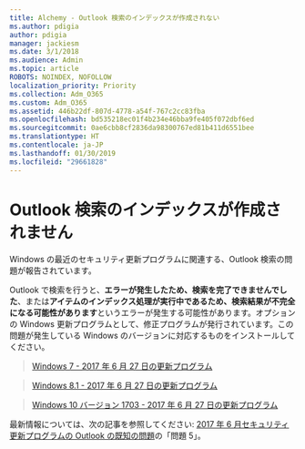 ```yaml
---
title: Alchemy - Outlook 検索のインデックスが作成されない
ms.author: pdigia
author: pdigia
manager: jackiesm
ms.date: 3/1/2018
ms.audience: Admin
ms.topic: article
ROBOTS: NOINDEX, NOFOLLOW
localization_priority: Priority
ms.collection: Adm_O365
ms.custom: Adm_O365
ms.assetid: 446b22df-807d-4778-a54f-767c2cc83fba
ms.openlocfilehash: bd535218ec01f4b234e46bba9fe405f072dbf6ed
ms.sourcegitcommit: 0ae6cbb8cf2836da98300767ed81b411d6551bee
ms.translationtype: HT
ms.contentlocale: ja-JP
ms.lasthandoff: 01/30/2019
ms.locfileid: "29661828"
---
```

# <a name="outlook-search-not-indexing"></a>Outlook 検索のインデックスが作成されません

Windows の最近のセキュリティ更新プログラムに関連する、Outlook 検索の問題が報告されています。
  
Outlook で検索を行うと、**エラーが発生したため、検索を完了できませんでした**、または**アイテムのインデックス処理が実行中であるため、検索結果が不完全になる可能性があります**というエラーが発生する可能性があります。オプションの Windows 更新プログラムとして、修正プログラムが発行されています。この問題が発生している Windows のバージョンに対応するものをインストールしてください。 
  
> [Windows 7 - 2017 年 6 月 27 日の更新プログラム](https://support.office.com/article/https://support.microsoft.com/kb/4022168.aspx)
    
> [Windows 8.1 - 2017 年 6 月 27 日の更新プログラム](https://support.office.com/article/https://support.microsoft.com/kb/4022720.aspx)
    
> [Windows 10 バージョン 1703 - 2017 年 6 月 27 日の更新プログラム](https://support.office.com/article/https://support.microsoft.com/kb/4022716.aspx)
    
最新情報については、次の記事を参照してください: [2017 年 6 月セキュリティ更新プログラムの Outlook の既知の問題](https://support.office.com/article/https://support.office.com/article/Outlook-known-issues-in-the-June-2017-security-updates-3F6DBFFD-8505-492D-B19F-B3B89369ED9B.aspx)の「問題 5」。 
  

